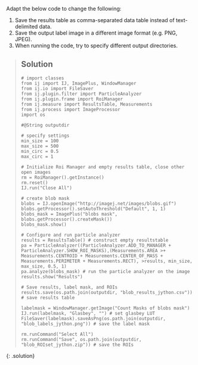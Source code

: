 Adapt the below code to change the following:
1. Save the results table as comma-separated data table instead of text-delimited data.
2. Save the output label image in a different image format (e.g. PNG, JPEG).
3. When running the code, try to specify different output directories.

> ## Solution
> ```
># import classes
>from ij import IJ, ImagePlus, WindowManager
>from ij.io import FileSaver
>from ij.plugin.filter import ParticleAnalyzer
>from ij.plugin.frame import RoiManager
>from ij.measure import ResultsTable, Measurements
>from ij.process import ImageProcessor
>import os
>
>#@String outputdir
>
># specify settings
>min_size = 100
>max_size = 500
>min_circ = 0.5
>max_circ = 1
>
># Initialize Roi Manager and empty results table, close other open images
>rm = RoiManager().getInstance()
>rm.reset()
>IJ.run("Close All")
>
># create blob mask
>blobs = IJ.openImage("http://imagej.net/images/blobs.gif")
>blobs.getProcessor().setAutoThreshold("Default", 1, 1)
>blobs_mask = ImagePlus("blobs mask", blobs.getProcessor().createMask())
>blobs_mask.show()
>
># Configure and run particle analyzer
>results = ResultsTable() # construct empty resultstable
>pa = ParticleAnalyzer((ParticleAnalyzer.ADD_TO_MANAGER + ParticleAnalyzer.SHOW_ROI_MASKS),(Measurements.AREA >+ Measurements.CENTROID + Measurements.CENTER_OF_MASS + Measurements.PERIMETER + Measurements.RECT), >results, min_size, max_size, 0.5, 1)
>pa.analyze(blobs_mask) # run the particle analyzer on the image
>results.show("Results")
>
># Save results, label mask, and ROIs
>results.save(os.path.join(outputdir, "blob_results_jython.csv")) # save results table
>
>labelmask = WindowManager.getImage("Count Masks of blobs mask")
>IJ.run(labelmask, "Glasbey", "") # set glasbey LUT
>FileSaver(labelmask).saveAsPng(os.path.join(outputdir, "blob_labels_jython.png")) # save the label mask
>
>rm.runCommand("Select All")
>rm.runCommand("Save", os.path.join(outputdir, "blob_ROIset_jython.zip")) # save the ROIs
> ```
{: .solution}

